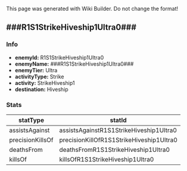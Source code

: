 <span class="wiki-builder">This page was generated with Wiki Builder. Do not change the format!</span>

## ###R1S1StrikeHiveship1Ultra0###
### Info
* **enemyId:** R1S1StrikeHiveship1Ultra0
* **enemyName:** ###R1S1StrikeHiveship1Ultra0###
* **enemyTier:** Ultra
* **activityType:** Strike
* **activity:** StrikeHiveship1
* **destination:** Hiveship

### Stats
statType | statId
-------- | ------
assistsAgainst | assistsAgainstR1S1StrikeHiveship1Ultra0
precisionKillsOf | precisionKillOfR1S1StrikeHiveship1Ultra0
deathsFrom | deathsFromR1S1StrikeHiveship1Ultra0
killsOf | killsOfR1S1StrikeHiveship1Ultra0

